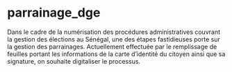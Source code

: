# parrainage_dge
Dans le cadre de la numérisation des procédures administratives couvrant la gestion des élections au Sénégal, une des étapes fastidieuses porte sur la gestion des parrainages. Actuellement effectuée par le remplissage de feuilles portant les informations de la carte d’identité du citoyen ainsi que sa signature, on souhaite digitaliser le processus.
